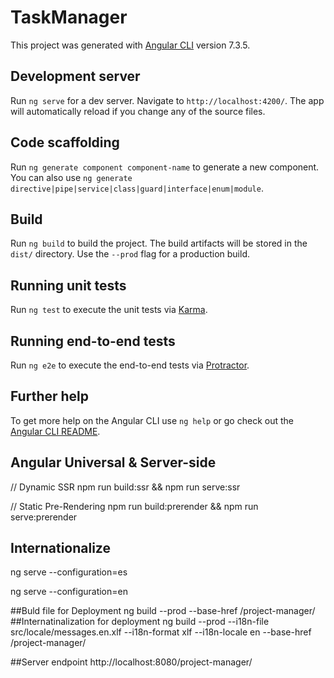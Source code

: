 # TaskManager

This project was generated with [Angular CLI](https://github.com/angular/angular-cli) version 7.3.5.

## Development server

Run `ng serve` for a dev server. Navigate to `http://localhost:4200/`. The app will automatically reload if you change any of the source files.

## Code scaffolding

Run `ng generate component component-name` to generate a new component. You can also use `ng generate directive|pipe|service|class|guard|interface|enum|module`.

## Build

Run `ng build` to build the project. The build artifacts will be stored in the `dist/` directory. Use the `--prod` flag for a production build.

## Running unit tests

Run `ng test` to execute the unit tests via [Karma](https://karma-runner.github.io).

## Running end-to-end tests

Run `ng e2e` to execute the end-to-end tests via [Protractor](http://www.protractortest.org/).

## Further help

To get more help on the Angular CLI use `ng help` or go check out the [Angular CLI README](https://github.com/angular/angular-cli/blob/master/README.md).

## Angular Universal & Server-side
// Dynamic SSR
npm run build:ssr && npm run serve:ssr

// Static Pre-Rendering
npm run build:prerender && npm run serve:prerender

## Internationalize

ng serve --configuration=es

ng serve --configuration=en

##Buld file for Deployment
ng build --prod --base-href /project-manager/
##Internatinalization for deployment
ng build --prod --i18n-file src/locale/messages.en.xlf --i18n-format xlf --i18n-locale en --base-href /project-manager/

##Server endpoint
http://localhost:8080/project-manager/
